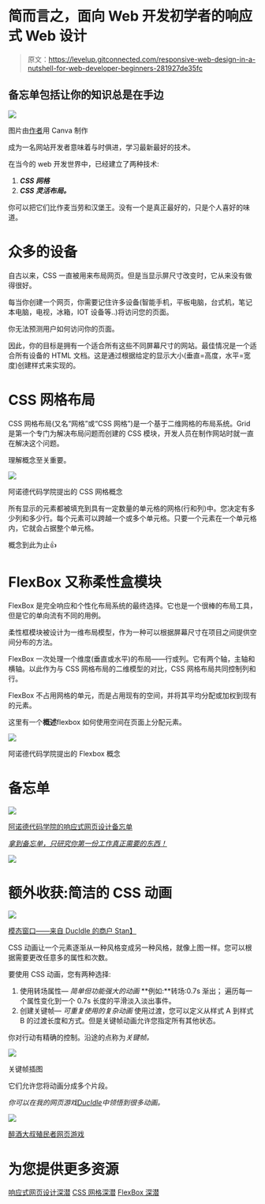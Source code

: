 # 简而言之，面向 Web 开发初学者的响应式 Web 设计

> 原文：<https://levelup.gitconnected.com/responsive-web-design-in-a-nutshell-for-web-developer-beginners-281927de35fc>

## 备忘单包括让你的知识总是在手边

![](img/45be1c9f9e78f150cc8896d9fae06ede.png)

图片由[作者](http://www.arnoldcode.com)用 Canva 制作

成为一名网站开发者意味着与时俱进，学习最新最好的技术。

在当今的 web 开发世界中，已经建立了两种技术:

1.  ***CSS 网格***
2.  ***CSS 灵活布局。***

你可以把它们比作麦当劳和汉堡王。没有一个是真正最好的，只是个人喜好的味道。

# 众多的设备

自古以来，CSS 一直被用来布局网页。但是当显示屏尺寸改变时，它从来没有做得很好。

每当你创建一个网页，你需要记住许多设备(智能手机，平板电脑，台式机，笔记本电脑，电视，冰箱，IOT 设备等..)将访问您的页面。

你无法预测用户如何访问你的页面。

因此，你的目标是拥有一个适合所有这些不同屏幕尺寸的网站。最佳情况是一个适合所有设备的 HTML 文档。这是通过根据给定的显示大小(垂直=高度，水平=宽度)创建样式来实现的。

# CSS 网格布局

CSS 网格布局(又名“网格”或“CSS 网格”)是一个基于二维网格的布局系统。Grid 是第一个专门为解决布局问题而创建的 CSS 模块，开发人员在制作网站时就一直在解决这个问题。

理解概念至关重要。

![](img/4e1eebaf5d9bb58ad487ff23e2797be1.png)

阿诺德代码学院提出的 CSS 网格概念

所有显示的元素都被填充到具有一定数量的单元格的网格(行和列)中。您决定有多少列和多少行。每个元素可以跨越一个或多个单元格。只要一个元素在一个单元格内，它就会占据整个单元格。

概念到此为止👍

# FlexBox 又称柔性盒模块

FlexBox 是完全响应和个性化布局系统的最终选择。它也是一个很棒的布局工具，但是它的单向流有不同的用例。

柔性框模块被设计为一维布局模型，作为一种可以根据屏幕尺寸在项目之间提供空间分布的方法。

FlexBox 一次处理一个维度(垂直或水平)的布局——行或列。它有两个轴，主轴和横轴。以此作为与 CSS 网格布局的二维模型的对比，CSS 网格布局共同控制列和行。

FlexBox 不占用网格的单元，而是占用现有的空间，并将其平均分配或加权到现有的元素。

这里有一个**概述**flexbox 如何使用空间在页面上分配元素。

![](img/31b158412a7e1d001d2cf6a29318c102.png)

阿诺德代码学院提出的 Flexbox 概念

# 备忘单

![](img/f4653b29e3a72eeca355eb25df3b7613.png)

[阿诺德代码学院的响应式网页设计备忘单](https://cntr.click/gCF1M0f)

[*拿到备忘单，只研究你第一份工作真正需要的东西！*](https://arnoldcodeacademy.ck.page/26-web-dev-cheat-sheets)

![](img/7e327c14cf52fddcc0b9a9b86b010a28.png)

# 额外收获:简洁的 CSS 动画

![](img/f9eb7f1c22a552069becd0be7b456ab7.png)

[模态窗口——来自 DucIdle 的商户 Stan】](https://cntr.click/r0F6AAc)

CSS 动画让一个元素逐渐从一种风格变成另一种风格，就像上图一样。您可以根据需要更改任意多的属性和次数。

要使用 CSS 动画，您有两种选择:

1.  使用转场属性— *简单但功能强大的动画* **例如:**转场:0.7s 渐出；
    遍历每一个属性变化到一个 0.7s 长度的平滑淡入淡出事件。
2.  创建关键帧— *可重复使用的复杂动画* 使用过渡，您可以定义从样式 A 到样式 B 的过渡长度和方式。但是关键帧动画允许您指定所有其他状态。

你对行动有精确的控制。沿途的点称为*关键帧。*

![](img/297daca33d955067f0147ecb3af44cd8.png)

关键帧插图

它们允许您将动画分成多个片段。

*你可以在我的网页游戏*[*DucIdle*](http://seekoapp.io/6203f829f11e6c7e55631929)*中领悟到很多动画。*

![](img/a23e142ed64ae826e928d4e5f2a9fdc1.png)

[醉酒大叔殖民者网页游戏](https://cntr.click/r0F6AAc)

# 为您提供更多资源

[响应式网页设计深潜](http://seekoapp.io/6203f82af11e6c7e5563192a)
[CSS 网格深潜](http://seekoapp.io/6203f82bf11e6c7e5563192b)
[FlexBox 深潜](http://seekoapp.io/6203f82cf11e6c7e5563192c)